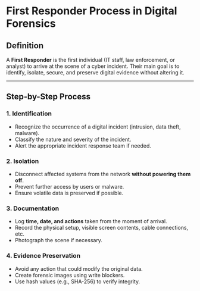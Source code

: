 # First Responder Process in Digital Forensics

## Definition
A **First Responder** is the first individual (IT staff, law enforcement, or analyst) to arrive at the scene of a cyber incident. Their main goal is to identify, isolate, secure, and preserve digital evidence without altering it.

---
## Step-by-Step Process

### 1. Identification
- Recognize the occurrence of a digital incident (intrusion, data theft, malware).
- Classify the nature and severity of the incident.
- Alert the appropriate incident response team if needed.

### 2. Isolation
- Disconnect affected systems from the network **without powering them off**.
- Prevent further access by users or malware.
- Ensure volatile data is preserved if possible.

### 3. Documentation
- Log **time, date, and actions** taken from the moment of arrival.
- Record the physical setup, visible screen contents, cable connections, etc.
- Photograph the scene if necessary.

### 4. Evidence Preservation
- Avoid any action that could modify the original data.
- Create forensic images using write blockers.
- Use hash values (e.g., SHA-256) to verify integrity.